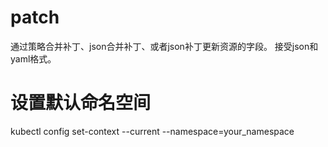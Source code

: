 # patch
通过策略合并补丁、json合并补丁、或者json补丁更新资源的字段。
接受json和yaml格式。
# 设置默认命名空间
kubectl config set-context --current --namespace=your_namespace